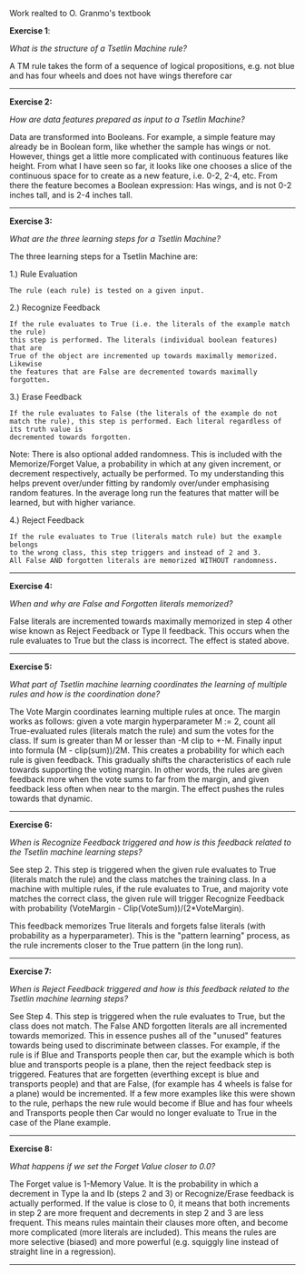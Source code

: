 Work realted to O. Granmo's textbook



**Exercise 1**:

*What is the structure of a Tsetlin Machine rule?*

A TM rule takes the form of a sequence of logical propositions, e.g. not blue and has four wheels and does not have wings therefore car

-------------------------------------------------------------------------------

**Exercise 2:**

*How are data features prepared as input to a Tsetlin Machine?*

Data are transformed into Booleans. For example, a simple feature may already be in Boolean form, like whether the sample has wings or not. However, things get a little more complicated with continuous features like height. From what I have seen so far, it looks like one chooses a slice of the continuous space for to create as a new feature, i.e. 0-2, 2-4, etc. From there the feature becomes a Boolean expression: Has wings, and is not 0-2 inches tall, and is 2-4 inches tall.


-------------------------------------------------------------------------------

**Exercise 3:**

*What are the three learning steps for a Tsetlin Machine?*


The three learning steps for a Tsetlin Machine are:

1.) Rule Evaluation

    The rule (each rule) is tested on a given input.

2.) Recognize Feedback

    If the rule evaluates to True (i.e. the literals of the example match the rule)
    this step is performed. The literals (individual boolean features) that are
    True of the object are incremented up towards maximally memorized. Likewise
    the features that are False are decremented towards maximally forgotten. 

3.) Erase Feedback

    If the rule evaluates to False (the literals of the example do not match the rule), this step is performed. Each literal regardless of its truth value is 
    decremented towards forgotten.

Note: There is also optional added randomness. This is included with the Memorize/Forget Value, a probability in which at any given increment, or decrement respectively, actually be performed. To my understanding this helps prevent over/under fitting by randomly over/under emphasising random features. In the average long run the features that matter will be learned, but with higher variance. 

4.) Reject Feedback

    If the rule evaluates to True (literals match rule) but the example belongs
    to the wrong class, this step triggers and instead of 2 and 3.
    All False AND forgotten literals are memorized WITHOUT randomness.

--------------------------------------------------------------------------------

**Exercise 4:**

*When and why are False and Forgotten literals memorized?*

False literals are incremented towards maximally memorized in step 4 other wise known as Reject Feedback or Type II feedback. This occurs when the rule evaluates to True but the class is incorrect. The effect is stated above.

--------------------------------------------------------------------------------

**Exercise 5:**

*What part of Tsetlin machine learning coordinates the learning of
multiple rules and how is the coordination done?*

The Vote Margin coordinates learning multiple rules at once. The margin works as follows: given a vote margin hyperparameter M := 2, count all True-evaluated rules (literals match the rule) and sum the votes for the class. If sum is greater than M or lesser than  -M clip to +-M. Finally input into formula 
(M - clip(sum))/2M. This creates a probability for which each rule is given feedback. This gradually shifts the characteristics of each rule towards supporting the voting margin. In other words, the rules are given feedback more when the vote sums to far from the margin, and given feedback less often when near to the margin. The effect pushes the rules towards that dynamic. 

--------------------------------------------------------------------------------

**Exercise 6:**

*When is Recognize Feedback triggered and how is this feedback related to the Tsetlin machine learning steps?*

See step 2. This step is triggered when the given rule evaluates to True (literals match the rule) and the class matches the training class. In a machine with multiple rules, if the rule evaluates to True, and majority vote matches the correct class, the given rule will trigger Recognize Feedback with probability (VoteMargin - Clip(VoteSum))/(2*VoteMargin). 

This feedback memorizes True literals and forgets false literals (with probability as a hyperparameter). This is the "pattern learning" process, as the rule increments closer to the True pattern (in the long run).

--------------------------------------------------------------------------------

**Exercise 7:**

*When is Reject Feedback triggered and how is this feedback related
to the Tsetlin machine learning steps?*

See Step 4. This step is triggered when the rule evaluates to True, but the class does not match. The False AND forgotten literals are all incremented towards memorized. This in essence pushes all of the "unused" features towards being used to discriminate between classes. For example, if the rule is if Blue and Transports people then car, but the example which is both blue and transports people is a plane, then the reject feedback step is triggered. Features that are forgetten (everthing except is blue and transports people) and that are False, (for example has 4 wheels is false for a plane) would be incremented. If a few more examples like this were shown to the rule, perhaps the new rule would become if Blue and has four wheels and Transports people then Car would no longer evaluate to True in the case of the Plane example. 

--------------------------------------------------------------------------------

**Exercise 8:**

*What happens if we set the Forget Value closer to 0.0?*

The Forget value is 1-Memory Value. It is the probability in which a decrement in Type Ia and Ib (steps 2 and 3) or Recognize/Erase feedback is actually performed. If the value is close to 0, it means that both increments in step 2 are more frequent and decrements in step 2 and 3 are less frequent. This means rules maintain their clauses more often, and become more complicated (more literals are included). This means the rules are more selective (biased) and more powerful (e.g. squiggly line instead of straight line in a regression).

--------------------------------------------------------------------------------
